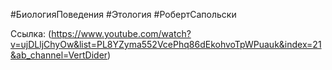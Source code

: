 

#БиологияПоведения #Этология #РобертСапольски 

Ссылка: (https://www.youtube.com/watch?v=ujDLljChyOw&list=PL8YZyma552VcePhq86dEkohvoTpWPuauk&index=21&ab_channel=VertDider)
